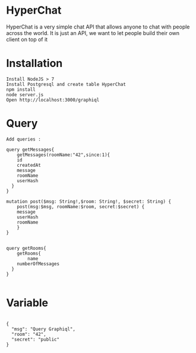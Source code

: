 # HyperChat
HyperChat is a very simple chat API that allows anyone to chat with people across the world. It is just an API, we want to let people build their own client on top of it


# Installation

```
Install NodeJS > 7
Install Postgresql and create table HyperChat
npm install
node server.js
Open http://localhost:3000/graphiql
```

# Query

```
Add queries :

query getMessages{
	getMessages(roomName:"42",since:1){
    id
    createdAt
    message
    roomName
    userHash
  }
}

mutation post($msg: String!,$room: String!, $secret: String) {
	post(msg:$msg, roomName:$room, secret:$secret) {
    message
    userHash
    roomName
 	}
}


query getRooms{
	getRooms{
		name
    numberOfMessages
  }
}


```

# Variable

```

{
  "msg": "Query Graphiql",
  "room": "42",
  "secret": "public"
}


```
